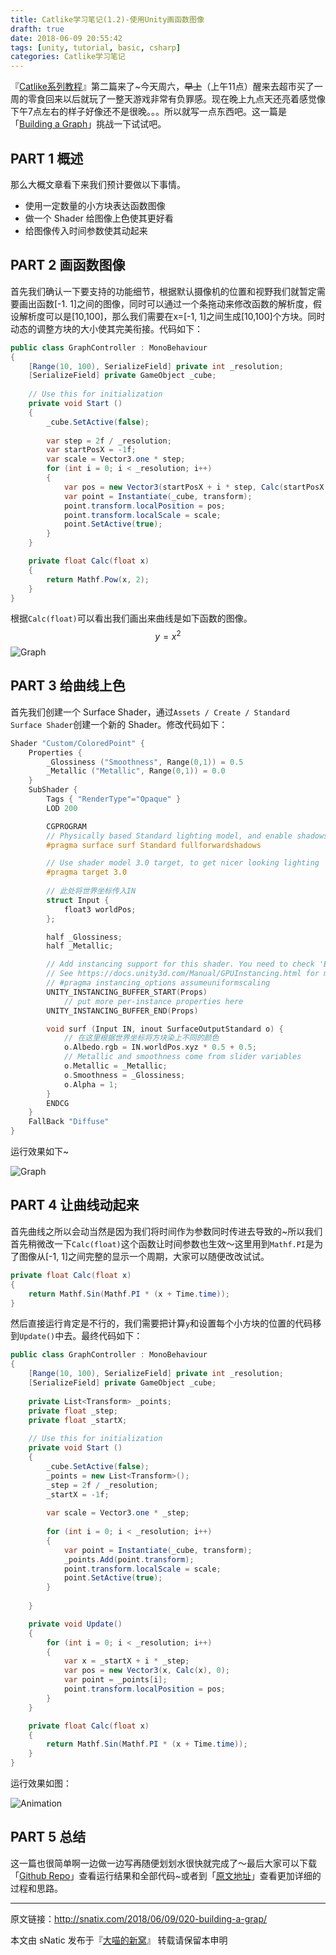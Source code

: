 ```yaml
---
title: Catlike学习笔记(1.2)-使用Unity画函数图像
drafth: true
date: 2018-06-09 20:55:42
tags: [unity, tutorial, basic, csharp]
categories: Catlike学习笔记
---
```


『[Catlike系列教程](https://catlikecoding.com/unity/tutorials/)』第二篇来了~今天周六，~~早上~~（上午11点）醒来去超市买了一周的零食回来以后就玩了一整天游戏非常有负罪感。现在晚上九点天还亮着感觉像下午7点左右的样子好像还不是很晚。。。所以就写一点东西吧。这一篇是「[Building a Graph](https://catlikecoding.com/unity/tutorials/basics/building-a-graph/)」挑战一下试试吧。

<!--more-->

## PART 1 概述

那么大概文章看下来我们预计要做以下事情。

* 使用一定数量的小方块表达函数图像
* 做一个 Shader 给图像上色使其更好看
* 给图像传入时间参数使其动起来

## PART 2 画函数图像

首先我们确认一下要支持的功能细节，根据默认摄像机的位置和视野我们就暂定需要画出函数[-1. 1]之间的图像，同时可以通过一个条拖动来修改函数的解析度，假设解析度可以是[10,100]，那么我们需要在x=[-1, 1]之间生成[10,100]个方块。同时动态的调整方块的大小使其完美衔接。代码如下：

```csharp
public class GraphController : MonoBehaviour
{
	[Range(10, 100), SerializeField] private int _resolution;
	[SerializeField] private GameObject _cube;
	
	// Use this for initialization
	private void Start ()
	{
		_cube.SetActive(false);
		
		var step = 2f / _resolution;
		var startPosX = -1f;
		var scale = Vector3.one * step;
		for (int i = 0; i < _resolution; i++)
		{
			var pos = new Vector3(startPosX + i * step, Calc(startPosX + i * step), 0);
			var point = Instantiate(_cube, transform);
			point.transform.localPosition = pos;
			point.transform.localScale = scale;
			point.SetActive(true);
		}
	}

	private float Calc(float x)
	{
		return Mathf.Pow(x, 2);
	}
}
```

根据`Calc(float)`可以看出我们画出来曲线是如下函数的图像。
$$
y = x ^ 2
$$
![Graph](http://ojgpkbakj.bkt.clouddn.com/2018061001.png)

## PART 3 给曲线上色

首先我们创建一个 Surface Shader，通过`Assets / Create / Standard Surface Shader`创建一个新的 Shader。修改代码如下：

```c
Shader "Custom/ColoredPoint" {
	Properties {
		_Glossiness ("Smoothness", Range(0,1)) = 0.5
		_Metallic ("Metallic", Range(0,1)) = 0.0
	}
	SubShader {
		Tags { "RenderType"="Opaque" }
		LOD 200

		CGPROGRAM
		// Physically based Standard lighting model, and enable shadows on all light types
		#pragma surface surf Standard fullforwardshadows

		// Use shader model 3.0 target, to get nicer looking lighting
		#pragma target 3.0
        
        // 此处将世界坐标传入IN
		struct Input {
			float3 worldPos;
		};

		half _Glossiness;
		half _Metallic;

		// Add instancing support for this shader. You need to check 'Enable Instancing' on materials that use the shader.
		// See https://docs.unity3d.com/Manual/GPUInstancing.html for more information about instancing.
		// #pragma instancing_options assumeuniformscaling
		UNITY_INSTANCING_BUFFER_START(Props)
			// put more per-instance properties here
		UNITY_INSTANCING_BUFFER_END(Props)

		void surf (Input IN, inout SurfaceOutputStandard o) {
		    // 在这里根据世界坐标将方块染上不同的颜色
		    o.Albedo.rgb = IN.worldPos.xyz * 0.5 + 0.5;
			// Metallic and smoothness come from slider variables
			o.Metallic = _Metallic;
			o.Smoothness = _Glossiness;
			o.Alpha = 1;
		}
		ENDCG
	}
	FallBack "Diffuse"
}

```

运行效果如下~

![Graph](http://ojgpkbakj.bkt.clouddn.com/2018061002.png)

## PART 4 让曲线动起来

首先曲线之所以会动当然是因为我们将时间作为参数同时传进去导致的~所以我们首先稍微改一下`Calc(float)`这个函数让时间参数也生效～这里用到`Mathf.PI`是为了图像从[-1, 1]之间完整的显示一个周期，大家可以随便改改试试。

```csharp
private float Calc(float x)
{
	return Mathf.Sin(Mathf.PI * (x + Time.time));
}
```

然后直接运行肯定是不行的，我们需要把计算`y`和设置每个小方块的位置的代码移到`Update()`中去。最终代码如下：

```csharp
public class GraphController : MonoBehaviour
{
	[Range(10, 100), SerializeField] private int _resolution;
	[SerializeField] private GameObject _cube;
	
	private List<Transform> _points;
	private float _step;
	private float _startX;
	
	// Use this for initialization
	private void Start ()
	{
		_cube.SetActive(false);
		_points = new List<Transform>();
		_step = 2f / _resolution;
		_startX = -1f;
		
		var scale = Vector3.one * _step;
		
		for (int i = 0; i < _resolution; i++)
		{
			var point = Instantiate(_cube, transform);
			_points.Add(point.transform);
			point.transform.localScale = scale;
			point.SetActive(true);
		}
		
	}

	private void Update()
	{
		for (int i = 0; i < _resolution; i++)
		{
			var x = _startX + i * _step;
			var pos = new Vector3(x, Calc(x), 0);
			var point = _points[i];
			point.transform.localPosition = pos;
		}
	}

	private float Calc(float x)
	{
		return Mathf.Sin(Mathf.PI * (x + Time.time));
	}
}

```

运行效果如图：

![Animation](http://ojgpkbakj.bkt.clouddn.com/2018061003.gif)

## PART 5 总结

这一篇也很简单啊一边做一边写再随便划划水很快就完成了～最后大家可以下载「[Github Repo](https://github.com/sNaticY/CatlikePractice)」查看运行结果和全部代码~或者到「[原文地址](https://catlikecoding.com/unity/tutorials/basics/building-a-graph/)」查看更加详细的过程和思路。

------

原文链接：http://snatix.com/2018/06/09/020-building-a-grap/

本文由 sNatic 发布于『[大喵的新窝](http://snatix.com)』 转载请保留本申明